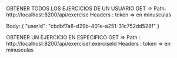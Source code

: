 OBTENER TODOS LOS EJERCICIOS DE UN USUARIO
GET => Path: http://localhost:8200/api/exercise
Headers : token => en minusculas

Body:
{
    "userId": "cbdbf7a8-d29b-401e-a251-31c752dd528f"
}

OBTENER UN EJERCICIO EN ESPECIFICO
GET => Path : http://localhost:8200/api/exercise/:exerciseId
Headers : token => en minusculas